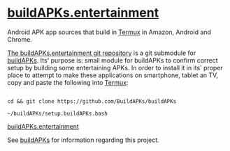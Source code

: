 # [buildAPKs.entertainment](https://github.com/BuildAPKs/buildAPKs.entertainment)
Android APK app sources that build in [Termux](https://github.com/termux) in Amazon, Android and Chrome. 

[The buildAPKs.entertainment git repository](https://github.com/BuildAPKs/buildAPKs.entertainment) is a git submodule for [buildAPKs](https://github.com/BuildAPKs/buildAPKs).  Its' purpose is: small module for buildAPKs to confirm correct setup by building some entertaining APKs.  In order to install it in its' proper place to attempt to make these applications on smartphone, tablet an TV, copy and paste the following into [Termux](https://github.com/termux):

```

cd && git clone https://github.com/BuildAPKs/buildAPKs

~/buildAPKs/setup.buildAPKs.bash

```

[buildAPKs.entertainment](https://buildapks.github.io/buildAPKs.entertainment)

See [buildAPKs](https://github.com/BuildAPKs/buildAPKs/) for information regarding this project.

<!--README.md OEF-->
